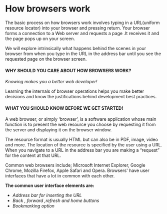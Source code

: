 # How browsers work

The basic process on how browsers work involves typing in a URL(uniform resource locator) into your browser and pressing return. Your browser forms a connection to a Web server and requests a page .It receives it and the page pops up on your screen.

We will explore intrinsically what happens behind the scenes in your browser from when you type in the URL in the address bar until you see the requested page on the browser screen.

#### WHY SHOULD YOU CARE ABOUT HOW BROWSERS WORK?

  _Knowing makes you a better web developer!_

Learning the internals of browser operations helps you make better decisions and know the justifications behind development best practices.

#### WHAT YOU SHOULD KNOW BEFORE WE GET STARTED!

A web browser, or simply ‘browser’, is a software application whose main function is to present the web resource you choose by requesting it from the server and displaying it on the browser window.

The resource format is usually HTML but can also be in PDF, image, video and more. The location of the resource is specified by the user using a URL. When you navigate to a URL in the address bar you are making a “request” for the content at that URL.

Common web browsers include; Microsoft Internet Explorer, Google Chrome, Mozilla Firefox, Apple Safari and Opera. Browsers' have user interfaces that have a lot in common with each other.

**The common user interface elements are:**

 
- _Address bar for inserting the URL_
- _Back , forward ,refresh and home buttons_
- _Bookmarking option_
